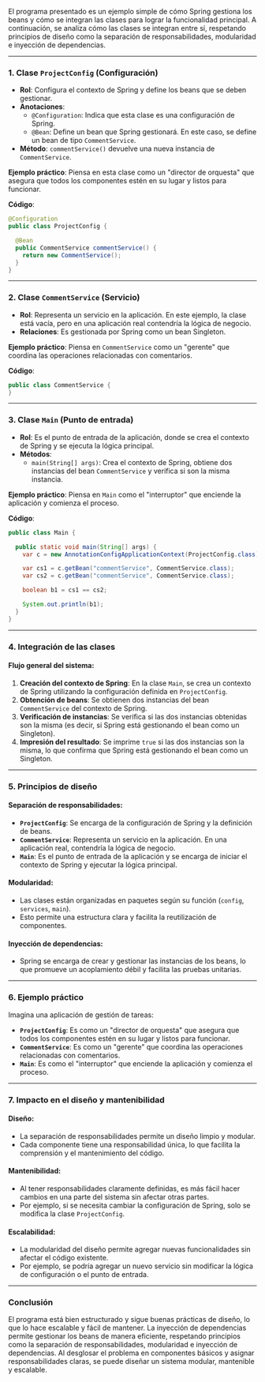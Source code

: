 El programa presentado es un ejemplo simple de cómo Spring gestiona los beans y cómo se integran las clases para lograr la funcionalidad principal. A continuación, se analiza cómo las clases se integran entre sí, respetando principios de diseño como la separación de responsabilidades, modularidad e inyección de dependencias.

---

### **1. Clase `ProjectConfig` (Configuración)**
- **Rol**: Configura el contexto de Spring y define los beans que se deben gestionar.
- **Anotaciones**:
    - `@Configuration`: Indica que esta clase es una configuración de Spring.
    - `@Bean`: Define un bean que Spring gestionará. En este caso, se define un bean de tipo `CommentService`.
- **Método**: `commentService()` devuelve una nueva instancia de `CommentService`.

**Ejemplo práctico**: Piensa en esta clase como un "director de orquesta" que asegura que todos los componentes estén en su lugar y listos para funcionar.

**Código**:
```java
@Configuration
public class ProjectConfig {

  @Bean
  public CommentService commentService() {
    return new CommentService();
  }
}
```

---

### **2. Clase `CommentService` (Servicio)**
- **Rol**: Representa un servicio en la aplicación. En este ejemplo, la clase está vacía, pero en una aplicación real contendría la lógica de negocio.
- **Relaciones**: Es gestionada por Spring como un bean Singleton.

**Ejemplo práctico**: Piensa en `CommentService` como un "gerente" que coordina las operaciones relacionadas con comentarios.

**Código**:
```java
public class CommentService {
}
```

---

### **3. Clase `Main` (Punto de entrada)**
- **Rol**: Es el punto de entrada de la aplicación, donde se crea el contexto de Spring y se ejecuta la lógica principal.
- **Métodos**:
    - `main(String[] args)`: Crea el contexto de Spring, obtiene dos instancias del bean `CommentService` y verifica si son la misma instancia.

**Ejemplo práctico**: Piensa en `Main` como el "interruptor" que enciende la aplicación y comienza el proceso.

**Código**:
```java
public class Main {

  public static void main(String[] args) {
    var c = new AnnotationConfigApplicationContext(ProjectConfig.class);

    var cs1 = c.getBean("commentService", CommentService.class);
    var cs2 = c.getBean("commentService", CommentService.class);

    boolean b1 = cs1 == cs2;

    System.out.println(b1);
  }
}
```

---

### **4. Integración de las clases**
#### **Flujo general del sistema**:
1. **Creación del contexto de Spring**: En la clase `Main`, se crea un contexto de Spring utilizando la configuración definida en `ProjectConfig`.
2. **Obtención de beans**: Se obtienen dos instancias del bean `CommentService` del contexto de Spring.
3. **Verificación de instancias**: Se verifica si las dos instancias obtenidas son la misma (es decir, si Spring está gestionando el bean como un Singleton).
4. **Impresión del resultado**: Se imprime `true` si las dos instancias son la misma, lo que confirma que Spring está gestionando el bean como un Singleton.

---

### **5. Principios de diseño**
#### **Separación de responsabilidades**:
- **`ProjectConfig`**: Se encarga de la configuración de Spring y la definición de beans.
- **`CommentService`**: Representa un servicio en la aplicación. En una aplicación real, contendría la lógica de negocio.
- **`Main`**: Es el punto de entrada de la aplicación y se encarga de iniciar el contexto de Spring y ejecutar la lógica principal.

#### **Modularidad**:
- Las clases están organizadas en paquetes según su función (`config`, `services`, `main`).
- Esto permite una estructura clara y facilita la reutilización de componentes.

#### **Inyección de dependencias**:
- Spring se encarga de crear y gestionar las instancias de los beans, lo que promueve un acoplamiento débil y facilita las pruebas unitarias.

---

### **6. Ejemplo práctico**
Imagina una aplicación de gestión de tareas:
- **`ProjectConfig`**: Es como un "director de orquesta" que asegura que todos los componentes estén en su lugar y listos para funcionar.
- **`CommentService`**: Es como un "gerente" que coordina las operaciones relacionadas con comentarios.
- **`Main`**: Es como el "interruptor" que enciende la aplicación y comienza el proceso.

---

### **7. Impacto en el diseño y mantenibilidad**
#### **Diseño**:
- La separación de responsabilidades permite un diseño limpio y modular.
- Cada componente tiene una responsabilidad única, lo que facilita la comprensión y el mantenimiento del código.

#### **Mantenibilidad**:
- Al tener responsabilidades claramente definidas, es más fácil hacer cambios en una parte del sistema sin afectar otras partes.
- Por ejemplo, si se necesita cambiar la configuración de Spring, solo se modifica la clase `ProjectConfig`.

#### **Escalabilidad**:
- La modularidad del diseño permite agregar nuevas funcionalidades sin afectar el código existente.
- Por ejemplo, se podría agregar un nuevo servicio sin modificar la lógica de configuración o el punto de entrada.

---

### **Conclusión**
El programa está bien estructurado y sigue buenas prácticas de diseño, lo que lo hace escalable y fácil de mantener. La inyección de dependencias permite gestionar los beans de manera eficiente, respetando principios como la separación de responsabilidades, modularidad e inyección de dependencias. Al desglosar el problema en componentes básicos y asignar responsabilidades claras, se puede diseñar un sistema modular, mantenible y escalable.